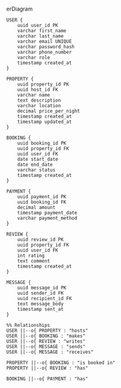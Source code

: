 erDiagram

    USER {
        uuid user_id PK
        varchar first_name
        varchar last_name
        varchar email UNIQUE
        varchar password_hash
        varchar phone_number
        varchar role
        timestamp created_at
    }

    PROPERTY {
        uuid property_id PK
        uuid host_id FK
        varchar name
        text description
        varchar location
        decimal price_per_night
        timestamp created_at
        timestamp updated_at
    }

    BOOKING {
        uuid booking_id PK
        uuid property_id FK
        uuid user_id FK
        date start_date
        date end_date
        varchar status
        timestamp created_at
    }

    PAYMENT {
        uuid payment_id PK
        uuid booking_id FK
        decimal amount
        timestamp payment_date
        varchar payment_method
    }

    REVIEW {
        uuid review_id PK
        uuid property_id FK
        uuid user_id FK
        int rating
        text comment
        timestamp created_at
    }

    MESSAGE {
        uuid message_id PK
        uuid sender_id FK
        uuid recipient_id FK
        text message_body
        timestamp sent_at
    }

    %% Relationships
    USER ||--o{ PROPERTY : "hosts"
    USER ||--o{ BOOKING : "makes"
    USER ||--o{ REVIEW : "writes"
    USER ||--o{ MESSAGE : "sends"
    USER ||--o{ MESSAGE : "receives"

    PROPERTY ||--o{ BOOKING : "is booked in"
    PROPERTY ||--o{ REVIEW : "has"

    BOOKING ||--o{ PAYMENT : "has"
